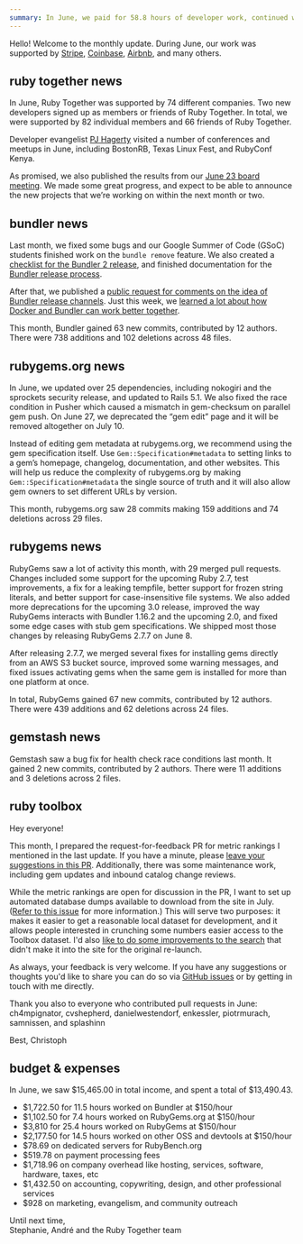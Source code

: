 ```yaml
---
summary: In June, we paid for 58.8 hours of developer work, continued with Google Summer of Code, released a new version of RubyGems, and continued to make progress with Bundler, RubyGems.org, and the Ruby Toolbox.
---
```


Hello! Welcome to the monthly update. During June, our work was supported by [Stripe](https://stripe.com), [Coinbase](https://coinbase.com), [Airbnb](http://airbnb.com), and many others.

## ruby together news

In June, Ruby Together was supported by 74 different companies. Two new developers signed up as members or friends of Ruby Together. In total, we were supported by 82 individual members and 66 friends of Ruby Together.

Developer evangelist [PJ Hagerty](http://twitter.com/aspleenic) visited a number of conferences and meetups in June, including BostonRB, Texas Linux Fest, and RubyConf Kenya. 

As promised, we also published the results from our [June 23 board meeting](https://github.com/rubytogether/board/blob/master/meetings/2018-06-23.md). We made some great progress, and expect to be able to announce the new projects that we’re working on within the next month or two.

## bundler news

Last month, we fixed some bugs and our Google Summer of Code (GSoC) students finished work on the `bundle remove` feature. We also created a [checklist for the Bundler 2 release](https://github.com/bundler/bundler/issues/6582), and finished documentation for the [Bundler release process](https://github.com/bundler/bundler/pull/5252).

After that, we published a [public request for comments on the idea of Bundler release channels](https://github.com/bundler/rfcs/pull/12). Just this week, we [learned a lot about how Docker and Bundler can work better together](https://github.com/bundler/bundler/pull/6524).

This month, Bundler gained 63 new commits, contributed by 12 authors. There were 738 additions and 102 deletions across 48 files.

## rubygems.org news

In June, we updated over 25 dependencies, including nokogiri and the sprockets security release, and updated to Rails 5.1. We also fixed the race condition in Pusher which caused a mismatch in gem-checksum on parallel gem push. On June 27, we deprecated the “gem edit” page and it will be removed altogether on July 10. 

Instead of editing gem metadata at rubygems.org, we recommend using the gem specification itself. Use `Gem::Specification#metadata` to setting links to a gem’s homepage, changelog, documentation, and other websites. This will help us reduce the complexity of rubygems.org by making `Gem::Specification#metadata` the single source of truth and it will also allow gem owners to set different URLs by version.

This month, rubygems.org saw 28 commits making 159 additions and 74 deletions across 29 files.

## rubygems news

RubyGems saw a lot of activity this month, with 29 merged pull requests. Changes included some support for the upcoming Ruby 2.7, test improvements, a fix for a leaking tempfile, better support for frozen string literals, and better support for case-insensitive file systems. We also added more deprecations for the upcoming 3.0 release, improved the way RubyGems interacts with Bundler 1.16.2 and the upcoming 2.0, and fixed some edge cases with stub gem specifications.  We shipped most those changes by releasing RubyGems 2.7.7 on June 8.

After releasing 2.7.7, we merged several fixes for installing gems directly from an AWS S3 bucket source, improved some warning messages, and fixed issues activating gems when the same gem is installed for more than one platform at once.

In total, RubyGems gained 67 new commits, contributed by 12 authors. There were 439 additions and 62 deletions across 24 files.

## gemstash news

Gemstash saw a bug fix for health check race conditions last month. It gained 2 new commits, contributed by 2 authors. There were 11 additions and 3 deletions across 2 files.

## ruby toolbox

Hey everyone!

This month, I prepared the request-for-feedback PR for metric rankings I mentioned in the last update. If you have a minute, please [leave your suggestions in this PR](https://github.com/rubytoolbox/rubytoolbox/pull/233). Additionally, there was some maintenance work, including gem updates and inbound catalog change reviews.

While the metric rankings are open for discussion in the PR, I want to set up automated database dumps available to download from the site in July.
([Refer to this issue](https://github.com/rubytoolbox/rubytoolbox/issues/73) for more information.) This will serve two purposes: it makes it easier to get a reasonable local dataset for development, and it allows people
interested in crunching some numbers easier access to the Toolbox dataset. I'd also [like to do some improvements to the search](https://github.com/rubytoolbox/rubytoolbox/issues/109) that didn't make it into the site for the original re-launch.

As always, your feedback is very welcome. If you have any suggestions or thoughts you'd like to share you can do so via [GitHub issues](https://github.com/rubytoolbox/rubytoolbox/issues) or by getting in touch with me directly.

Thank you also to everyone who contributed pull requests in June: ch4mpignator, cvshepherd, danielwestendorf, enkessler, piotrmurach, samnissen, and splashinn

Best,
Christoph

## budget &amp; expenses

In June, we saw $15,465.00 in total income, and spent a total of $13,490.43.

* $1,722.50 for 11.5 hours worked on Bundler at $150/hour
* $1,102.50 for 7.4 hours worked on RubyGems.org at $150/hour
* $3,810 for 25.4 hours worked on RubyGems at $150/hour
* $2,177.50 for 14.5 hours worked on other OSS and devtools at $150/hour
* $78.69 on dedicated servers for RubyBench.org
* $519.78 on payment processing fees
* $1,718.96 on company overhead like hosting, services, software, hardware, taxes, etc
* $1,432.50 on accounting, copywriting, design, and other professional services
* $928 on marketing, evangelism, and community outreach

Until next time,<br>
Stephanie, André and the Ruby Together team
